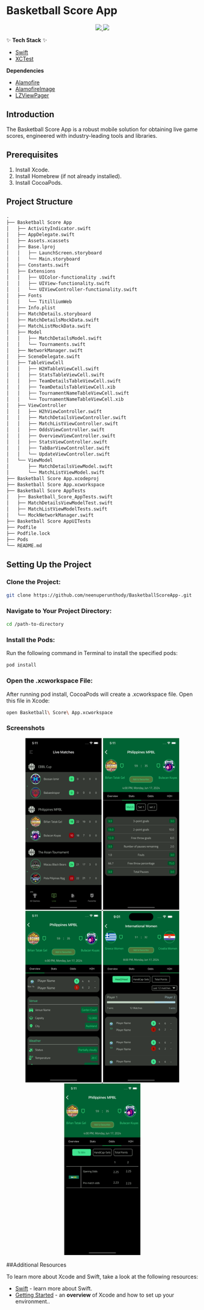 # Basketball Score App

<div align="center">
  <a alt="Swift logo" href="https://developer.apple.com/swift/" target="_blank" rel="noreferrer">
    <img src="https://developer.apple.com/swift/images/swift-og.png" width="45">
  </a>
  <a href="https://developer.apple.com/documentation/xctest" target="_blank" rel="noreferrer">
    <img src="https://miro.medium.com/v2/resize:fit:600/1*xCpPAltTH58qj-UHD-pNNg.png" width="45">
  </a>
</div>

✨ **Tech Stack** ✨

- [Swift](https://developer.apple.com/swift/)
- [XCTest](https://developer.apple.com/documentation/xctest)

**Dependencies**

- [Alamofire](https://github.com/Alamofire/Alamofire)
- [AlamofireImage](https://github.com/Alamofire/AlamofireImage)
- [LZViewPager](https://github.com/ladmini/LZViewPager)

## Introduction

The Basketball Score App is a robust mobile solution for obtaining live game scores, engineered with industry-leading tools and libraries.

## Prerequisites

1. Install Xcode.
2. Install Homebrew (if not already installed).
3. Install CocoaPods.

## Project Structure

```
.
├── Basketball Score App
│   ├── ActivityIndicator.swift
│   ├── AppDelegate.swift
│   ├── Assets.xcassets
│   ├── Base.lproj
│   │   ├── LaunchScreen.storyboard
│   │   └── Main.storyboard
│   ├── Constants.swift
│   ├── Extensions
│   │   ├── UIColor-functionality .swift
│   │   ├── UIView-functionality.swift
│   │   └── UIViewController-functionality.swift
│   ├── Fonts
│   │   └── TitilliumWeb
│   ├── Info.plist
│   ├── MatchDetails.storyboard
│   ├── MatchDetailsMockData.swift
│   ├── MatchListMockData.swift
│   ├── Model
│   │   ├── MatchDetailsModel.swift
│   │   └── Tournaments.swift
│   ├── NetworkManager.swift
│   ├── SceneDelegate.swift
│   ├── TableViewCell
│   │   ├── H2HTableViewCell.swift
│   │   ├── StatsTableViewCell.swift
│   │   ├── TeamDetailsTableViewCell.swift
│   │   ├── TeamDetailsTableViewCell.xib
│   │   ├── TournamentNameTableViewCell.swift
│   │   └── TournamentNameTableViewCell.xib
│   ├── ViewController
│   │   ├── H2hViewController.swift
│   │   ├── MatchDetailsViewController.swift
│   │   ├── MatchListViewController.swift
│   │   ├── OddsViewController.swift
│   │   ├── OverviewViewController.swift
│   │   ├── StatsViewController.swift
│   │   ├── TabBarViewController.swift
│   │   └── UpdateViewController.swift
│   └── ViewModel
│       ├── MatchDetailsViewModel.swift
│       └── MatchListViewModel.swift
├── Basketball Score App.xcodeproj
├── Basketball Score App.xcworkspace
├── Basketball Score AppTests
│   ├── Basketball_Score_AppTests.swift
│   ├── MatchDetailsViewModelTest.swift
│   ├── MatchListViewModelTests.swift
│   └── MockNetworkManager.swift
├── Basketball Score AppUITests
├── Podfile
├── Podfile.lock
├── Pods
└── README.md
```

## Setting Up the Project

### Clone the Project:

```bash
git clone https://github.com/neenuperunthody/BasketballScoreApp-.git
```

### Navigate to Your Project Directory:

```bash
cd /path-to-directory
```

### Install the Pods:

Run the following command in Terminal to install the specified pods:

```bash
pod install
```

### Open the .xcworkspace File:

After running pod install, CocoaPods will create a .xcworkspace file. Open this file in Xcode:

```bash
open Basketball\ Score\ App.xcworkspace
```



### Screenshots

<div align="center">
  <a href="https://github.com/neenuperunthody/BasketballScoreApp-/blob/main/Screenshots/liveScreen.png">
    <img src="https://github.com/neenuperunthody/BasketballScoreApp-/blob/main/Screenshots/liveScreen.png" width="200" height="450" alt="liveScreen.png">
  </a>
  <a href="https://github.com/neenuperunthody/BasketballScoreApp-/blob/main/Screenshots/statsScreen.png">
    <img src="https://github.com/neenuperunthody/BasketballScoreApp-/blob/main/Screenshots/statsScreen.png" width="200" height="450" alt="statsScreen.png" border="0">
  </a>
  <a href="https://github.com/neenuperunthody/BasketballScoreApp-/blob/main/Screenshots/overviewScreen.png">
    <img src="https://github.com/neenuperunthody/BasketballScoreApp-/blob/main/Screenshots/overviewScreen.png" width="200" height="450" alt="overviewScreen.png" border="0">
  </a>
  <a href="https://github.com/neenuperunthody/BasketballScoreApp-/blob/main/Screenshots/h2hScreen.png">
    <img src="https://github.com/neenuperunthody/BasketballScoreApp-/blob/main/Screenshots/h2hScreen.png" width="200" height="450" alt="h2hScreen.png" border="0">
  </a>
  <a href="https://github.com/neenuperunthody/BasketballScoreApp-/blob/main/Screenshots/oddsScreen.png">
    <img src="https://github.com/neenuperunthody/BasketballScoreApp-/blob/main/Screenshots/oddsScreen.png" width="200" height="450" alt="oddsScreen.png" border="0">
  </a>
</div>

##Additional Resources

To learn more about Xcode and Swift, take a look at the following resources:

- [Swift](https://developer.apple.com/swift/) - learn more about Swift.
- [Getting Started](https://developer.apple.com/documentation/safari-developer-tools/installing-xcode-and-simulators) - an **overview** of Xcode and how to set up your environment..
